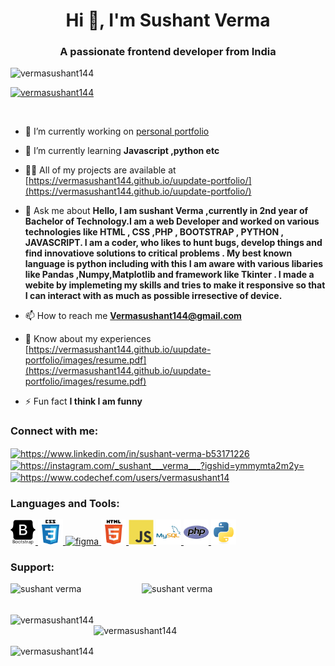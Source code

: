 

<h1 align="center">Hi 👋, I'm Sushant Verma</h1>
<h3 align="center">A passionate frontend developer from India</h3>


<p align="left"> <img src="https://komarev.com/ghpvc/?username=vermasushant144&label=Profile%20views&color=0e75b6&style=flat" alt="vermasushant144" /> </p>

<p align="left"> <a href="https://github.com/ryo-ma/github-profile-trophy"><img src="https://github-profile-trophy.vercel.app/?username=vermasushant144" alt="vermasushant144" /></a> </p>

<p align="left"> <a href="https://twitter.com/" target="blank"><img src="https://img.shields.io/twitter/follow/?logo=twitter&style=for-the-badge" alt="" /></a> </p>

- 🔭 I’m currently working on [personal portfolio](https://vermasushant144.github.io/uupdate-portfolio/)

- 🌱 I’m currently learning **Javascript ,python etc**

- 👨‍💻 All of my projects are available at [https://vermasushant144.github.io/uupdate-portfolio/](https://vermasushant144.github.io/uupdate-portfolio/)

- 💬 Ask me about **Hello, I am sushant Verma ,currently in 2nd year of Bachelor of Technology.I am a web Developer and worked on various technologies like HTML , CSS ,PHP , BOOTSTRAP , PYTHON , JAVASCRIPT. I am a coder, who likes to hunt bugs, develop things and find innovatiove solutions to critical problems . My best known language is python including with this I am aware with various libaries like Pandas ,Numpy,Matplotlib and framework like Tkinter . I made a webite by implemeting my skills and tries to make it responsive so that I can interact with as much as possible irresective of device.**

- 📫 How to reach me **Vermasushant144@gmail.com**

- 📄 Know about my experiences [https://vermasushant144.github.io/uupdate-portfolio/images/resume.pdf](https://vermasushant144.github.io/uupdate-portfolio/images/resume.pdf)

- ⚡ Fun fact **I think I am funny**

<h3 align="left">Connect with me:</h3>
<p align="left">
<a href="https://linkedin.com/in/https://www.linkedin.com/in/sushant-verma-b53171226" target="blank"><img align="center" src="https://raw.githubusercontent.com/rahuldkjain/github-profile-readme-generator/master/src/images/icons/Social/linked-in-alt.svg" alt="https://www.linkedin.com/in/sushant-verma-b53171226" height="30" width="40" /></a>
<a href="https://instagram.com/https://instagram.com/_sushant___verma___?igshid=ymmymta2m2y=" target="blank"><img align="center" src="https://raw.githubusercontent.com/rahuldkjain/github-profile-readme-generator/master/src/images/icons/Social/instagram.svg" alt="https://instagram.com/_sushant___verma___?igshid=ymmymta2m2y=" height="30" width="40" /></a>
<a href="https://www.codechef.com/users/https://www.codechef.com/users/vermasushant14" target="blank"><img align="center" src="https://cdn.jsdelivr.net/npm/simple-icons@3.1.0/icons/codechef.svg" alt="https://www.codechef.com/users/vermasushant14" height="30" width="40" /></a>
</p>

<h3 align="left">Languages and Tools:</h3>
<p align="left"> <a href="https://getbootstrap.com" target="_blank" rel="noreferrer"> <img src="https://raw.githubusercontent.com/devicons/devicon/master/icons/bootstrap/bootstrap-plain-wordmark.svg" alt="bootstrap" width="40" height="40"/> </a> <a href="https://www.w3schools.com/css/" target="_blank" rel="noreferrer"> <img src="https://raw.githubusercontent.com/devicons/devicon/master/icons/css3/css3-original-wordmark.svg" alt="css3" width="40" height="40"/> </a> <a href="https://www.figma.com/" target="_blank" rel="noreferrer"> <img src="https://www.vectorlogo.zone/logos/figma/figma-icon.svg" alt="figma" width="40" height="40"/> </a> <a href="https://www.w3.org/html/" target="_blank" rel="noreferrer"> <img src="https://raw.githubusercontent.com/devicons/devicon/master/icons/html5/html5-original-wordmark.svg" alt="html5" width="40" height="40"/> </a> <a href="https://developer.mozilla.org/en-US/docs/Web/JavaScript" target="_blank" rel="noreferrer"> <img src="https://raw.githubusercontent.com/devicons/devicon/master/icons/javascript/javascript-original.svg" alt="javascript" width="40" height="40"/> </a> <a href="https://www.mysql.com/" target="_blank" rel="noreferrer"> <img src="https://raw.githubusercontent.com/devicons/devicon/master/icons/mysql/mysql-original-wordmark.svg" alt="mysql" width="40" height="40"/> </a> <a href="https://www.php.net" target="_blank" rel="noreferrer"> <img src="https://raw.githubusercontent.com/devicons/devicon/master/icons/php/php-original.svg" alt="php" width="40" height="40"/> </a> <a href="https://www.python.org" target="_blank" rel="noreferrer"> <img src="https://raw.githubusercontent.com/devicons/devicon/master/icons/python/python-original.svg" alt="python" width="40" height="40"/> </a> </p>

<h3 align="left">Support:</h3>
<p><a href="https://www.buymeacoffee.com/sushant verma"> <img align="left" src="https://cdn.buymeacoffee.com/buttons/v2/default-yellow.png" height="50" width="210" alt="sushant verma" /></a><a href="https://ko-fi.com/sushant verma"> <img align="left" src="https://cdn.ko-fi.com/cdn/kofi3.png?v=3" height="50" width="210" alt="sushant verma" /></a></p><br><br>

<p><img align="left" src="https://github-readme-stats.vercel.app/api/top-langs?username=vermasushant144&show_icons=true&locale=en&layout=compact" alt="vermasushant144" /></p>

<p>&nbsp;<img align="center" src="https://github-readme-stats.vercel.app/api?username=vermasushant144&show_icons=true&locale=en" alt="vermasushant144" /></p>

<p><img align="center" src="https://github-readme-streak-stats.herokuapp.com/?user=vermasushant144&" alt="vermasushant144" /></p>

